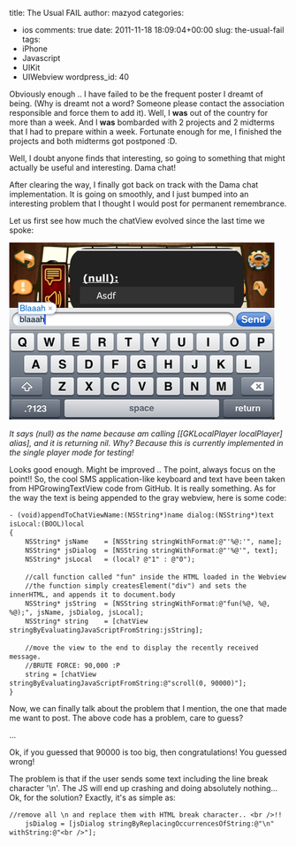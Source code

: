 title: The Usual FAIL
author: mazyod
categories:
- ios
comments: true
date: 2011-11-18 18:09:04+00:00
slug: the-usual-fail
tags:
- iPhone
- Javascript
- UIKit
- UIWebview
wordpress_id: 40

Obviously enough .. I have failed to be the frequent poster I dreamt of being. (Why is dreamt not a word? Someone please contact the association responsible and force them to add it). Well, I **was** out of the country for more than a week. And I **was** bombarded with 2 projects and 2 midterms that I had to prepare within a week. Fortunate enough for me, I finished the projects and both midterms got postponed :D.

Well, I doubt anyone finds that interesting, so going to something that might actually be useful and interesting. Dama chat!

After clearing the way, I finally got back on track with the Dama chat implementation. It is going on smoothly, and I just bumped into an interesting problem that I thought I would post for permanent remembrance.

Let us first see how much the chatView evolved since the last time we spoke:

[![image](/images/screen-shot-2011-11-18-at-8-48-05-pm2.png)](/images/screen-shot-2011-11-18-at-8-48-05-pm2.png)

*It says (null) as the name because am calling [[GKLocalPlayer localPlayer] alias], and it is returning nil. Why? Because this is currently implemented in the single player mode for testing!*

Looks good enough. Might be improved .. The point, always focus on the point!! So, the cool SMS application-like keyboard and text have been taken from HPGrowingTextView code from GitHub. It is really something. As for the way the text is being appended to the gray webview, here is some code:

```objc
- (void)appendToChatViewName:(NSString*)name dialog:(NSString*)text isLocal:(BOOL)local 
{
    NSString* jsName    = [NSString stringWithFormat:@"'%@:'", name];
    NSString* jsDialog  = [NSString stringWithFormat:@"'%@'", text];
    NSString* jsLocal   = (local? @"1" : @"0");

    //call function called "fun" inside the HTML loaded in the Webview
    //the function simply createsElement("div") and sets the innerHTML, and appends it to document.body
    NSString* jsString  = [NSString stringWithFormat:@"fun(%@, %@, %@);", jsName, jsDialog, jsLocal];
    NSString* string    = [chatView stringByEvaluatingJavaScriptFromString:jsString];

    //move the view to the end to display the recently received message.
    //BRUTE FORCE: 90,000 :P
    string = [chatView stringByEvaluatingJavaScriptFromString:@"scroll(0, 90000)"];
}

```

Now, we can finally talk about the problem that I mention, the one that made me want to post. The above code has a problem, care to guess?

...

Ok, if you guessed that 90000 is too big, then congratulations! You guessed wrong!

The problem is that if the user sends some text including the line break character '\n'. The JS will end up crashing and doing absolutely nothing... Ok, for the solution? Exactly, it's as simple as:

```objc
//remove all \n and replace them with HTML break character.. <br />!!
    jsDialog = [jsDialog stringByReplacingOccurrencesOfString:@"\n" withString:@"<br />"];

```
